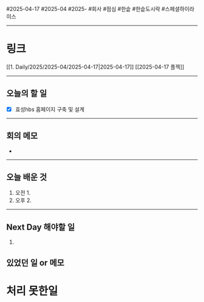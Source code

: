 #2025-04-17 #2025-04 #2025- 
#회사 #점심 #한솥 #한솥도시락 #스페셜하이라이스

------
# 링크 
[[1. Daily/2025/2025-04/2025-04-17|2025-04-17]]
[[2025-04-17 플젝]]

---
## 오늘의 할 일
- [x] 효성hbs 홈페이지 구축 및 설계
---
## 회의 메모
- 
---
## 오늘 배운 것
1. 오전
    1. 
2. 오후
    2. 
---
## Next Day 해야할 일
1. 


## 있었던 일 or 메모


# 처리 못한일